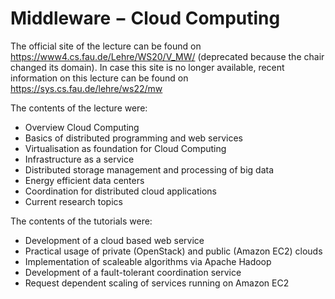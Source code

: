 # Middleware − Cloud Computing
The official site of the lecture can be found on https://www4.cs.fau.de/Lehre/WS20/V_MW/ (deprecated because the chair changed its domain). In case this site is no longer available, recent information on this lecture can be found on https://sys.cs.fau.de/lehre/ws22/mw


The contents of the lecture were:

* Overview Cloud Computing
* Basics of distributed programming and web services
* Virtualisation as foundation for Cloud Computing
* Infrastructure as a service
* Distributed storage management and processing of big data
* Energy efficient data centers
* Coordination for distributed cloud applications
* Current research topics


The contents of the tutorials were:

* Development of a cloud based web service
* Practical usage of private (OpenStack) and public (Amazon EC2) clouds
* Implementation of scaleable algorithms via Apache Hadoop
* Development of a fault-tolerant coordination service
* Request dependent scaling of services running on Amazon EC2
